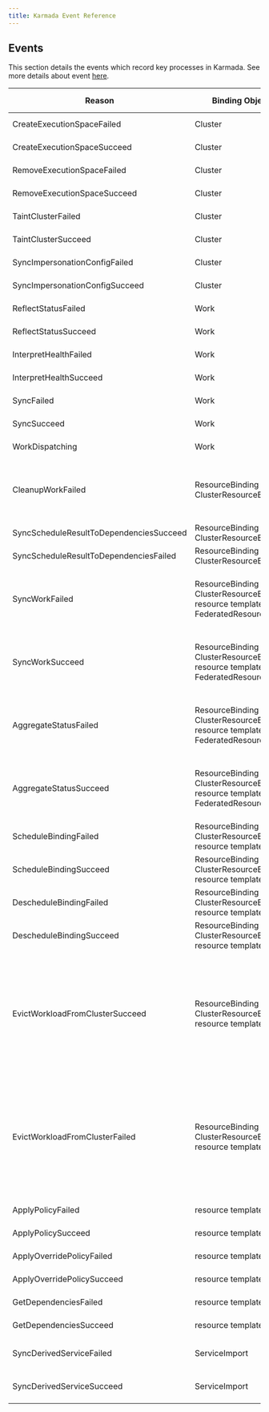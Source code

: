 ```yaml
---
title: Karmada Event Reference
---
```


## Events

This section details the events which record key processes in Karmada.
See more details about event [here](https://kubernetes.io/docs/reference/kubernetes-api/cluster-resources/event-v1/).

| Reason                                  | Binding Objects                                                                             | Type    | Source Component                                                                                                          |
|-----------------------------------------|---------------------------------------------------------------------------------------------|---------|---------------------------------------------------------------------------------------------------------------------------|
| CreateExecutionSpaceFailed              | Cluster                                                                                     | Warning | cluster-controller                                                                                                        |
| CreateExecutionSpaceSucceed             | Cluster                                                                                     | Normal  | cluster-controller                                                                                                        |
| RemoveExecutionSpaceFailed              | Cluster                                                                                     | Warning | cluster-controller                                                                                                        |
| RemoveExecutionSpaceSucceed             | Cluster                                                                                     | Normal  | cluster-controller                                                                                                        |
| TaintClusterFailed                      | Cluster                                                                                     | Warning | cluster-controller                                                                                                        |
| TaintClusterSucceed                     | Cluster                                                                                     | Normal  | cluster-controller                                                                                                        |
| SyncImpersonationConfigFailed           | Cluster                                                                                     | Warning | unified-auth-controller                                                                                                   |
| SyncImpersonationConfigSucceed          | Cluster                                                                                     | Normal  | unified-auth-controller                                                                                                   |
| ReflectStatusFailed                     | Work                                                                                        | Warning | work-status-controller                                                                                                    |
| ReflectStatusSucceed                    | Work                                                                                        | Normal  | work-status-controller                                                                                                    |
| InterpretHealthFailed                   | Work                                                                                        | Warning | work-status-controller                                                                                                    |
| InterpretHealthSucceed                  | Work                                                                                        | Normal  | work-status-controller                                                                                                    |
| SyncFailed                              | Work                                                                                        | Warning | execution-controller                                                                                                      |
| SyncSucceed                             | Work                                                                                        | Normal  | execution-controller                                                                                                      |
| WorkDispatching                         | Work                                                                                        | Normal  | execution-controller                                                                                                      |
| CleanupWorkFailed                       | ResourceBinding<br/>ClusterResourceBinding                                                  | Warning | binding-controller<br/>cluster-resource-binding-controller                                                                |
| SyncScheduleResultToDependenciesSucceed | ResourceBinding<br/>ClusterResourceBinding                                                  | Normal  | dependencies-distributor                                                                                                  |
| SyncScheduleResultToDependenciesFailed  | ResourceBinding<br/>ClusterResourceBinding                                                  | Warning | dependencies-distributor                                                                                                  |
| SyncWorkFailed                          | ResourceBinding<br/>ClusterResourceBinding<br/>resource template<br/>FederatedResourceQuota | Warning | binding-controller<br/>cluster-resource-binding-controller                                                                |
| SyncWorkSucceed                         | ResourceBinding<br/>ClusterResourceBinding<br/>resource template<br/>FederatedResourceQuota | Normal  | binding-controller<br/>cluster-resource-binding-controller                                                                |
| AggregateStatusFailed                   | ResourceBinding<br/>ClusterResourceBinding<br/>resource template<br/>FederatedResourceQuota | Warning | binding-controller<br/>cluster-resource-binding-controller                                                                |
| AggregateStatusSucceed                  | ResourceBinding<br/>ClusterResourceBinding<br/>resource template<br/>FederatedResourceQuota | Normal  | binding-controller<br/>cluster-resource-binding-controller                                                                |
| ScheduleBindingFailed                   | ResourceBinding<br/>ClusterResourceBinding<br/>resource template                            | Warning | karmada-scheduler                                                                                                         |
| ScheduleBindingSucceed                  | ResourceBinding<br/>ClusterResourceBinding<br/>resource template                            | Normal  | karmada-scheduler                                                                                                         |
| DescheduleBindingFailed                 | ResourceBinding<br/>ClusterResourceBinding<br/>resource template                            | Warning | karmada-descheduler                                                                                                       |
| DescheduleBindingSucceed                | ResourceBinding<br/>ClusterResourceBinding<br/>resource template                            | Normal  | karmada-descheduler                                                                                                       |
| EvictWorkloadFromClusterSucceed         | ResourceBinding<br/>ClusterResourceBinding<br/>resource template                            | Normal  | taint-manager<br/>resource-binding-graceful-eviction-controller<br/>cluster-resource-binding-graceful-eviction-controller |
| EvictWorkloadFromClusterFailed          | ResourceBinding<br/>ClusterResourceBinding<br/>resource template                            | Warning | taint-manager<br/>resource-binding-graceful-eviction-controller<br/>cluster-resource-binding-graceful-eviction-controller |
| ApplyPolicyFailed                       | resource template                                                                           | Warning | resource-detector                                                                                                         |
| ApplyPolicySucceed                      | resource template                                                                           | Normal  | resource-detector                                                                                                         |
| ApplyOverridePolicyFailed               | resource template                                                                           | Warning | override-manager                                                                                                          |
| ApplyOverridePolicySucceed              | resource template                                                                           | Normal  | override-manager                                                                                                          |
| GetDependenciesFailed                   | resource template                                                                           | Warning | dependencies-distributor                                                                                                  |
| GetDependenciesSucceed                  | resource template                                                                           | Normal  | dependencies-distributor                                                                                                  |
| SyncDerivedServiceFailed                | ServiceImport                                                                               | Warning | service-import-controller                                                                                                 |
| SyncDerivedServiceSucceed               | ServiceImport                                                                               | Normal  | service-import-controller                                                                                                 |
